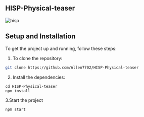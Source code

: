 
## HISP-Physical-teaser

![hisp](https://github.com/Allen7702/HISP-Physical-teaser/assets/83769589/70cab7ef-ccc4-4f3e-a8d8-48109c91d6e8)


## Setup and Installation

To get the project up and running, follow these steps:

1. To clone the repository:

```bash
git clone https://github.com/Allen7702/HISP-Physical-teaser
```

2. Install the dependencies:
```
cd HISP-Physical-teaser
npm install
```
3.Start the project
```
npm start
```

